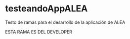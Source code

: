 # testeandoAppALEA
Testo de ramas para el desarrollo de la aplicación de ALEA


ESTA RAMA ES DEL DEVELOPER
